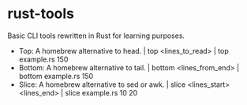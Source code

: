 # rust-tools
Basic CLI tools rewritten in Rust for learning purposes.

- Top: A homebrew alternative to head.         | top <file> <lines_to_read>             | top example.rs 150
- Bottom: A homebrew alternative to tail.      | bottom <file> <lines_from_end>         | bottom example.rs 150
- Slice: A homebrew alternative to sed or awk. | slice <file> <lines_start> <lines_end> | slice example.rs 10 20 